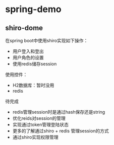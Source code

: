 # spring-demo

## shiro-dome
在spring boot中使用shiro实现如下操作：
- 用户登入和登出
- 用户角色的设置
- 使用redis储存session

使用控件：
- H2数据库：暂时没用
- redis

待完成
- redis管理session时是通过hash保存还是string
- 优化reids对session的管理
- 实现通过token管理登陆状态
- 更多的了解通过shiro + redis 管理session的方式
- 通过shiro实现权限管理